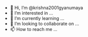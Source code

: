 - 👋 Hi, I’m @krishna2001gyanumaya
- 👀 I’m interested in ...
- 🌱 I’m currently learning ...
- 💞️ I’m looking to collaborate on ...
- 📫 How to reach me ...

<!---
krishna2001gyanumaya/krishna2001gyanumaya is a ✨ special ✨ repository because its `README.md` (this file) appears on your GitHub profile.
You can click the Preview link to take a look at your changes.
--->
